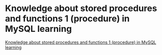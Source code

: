 # Knowledge about stored procedures and functions 1 (procedure) in MySQL learning
[Knowledge about stored procedures and functions 1 (procedure) in MySQL learning](https://aiwithcloud.com/2022/09/16/knowledge_about_stored_procedures_and_functions_1_procedure_in_mysql_learning/)